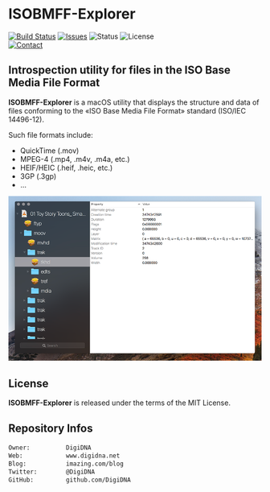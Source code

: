 ISOBMFF-Explorer
================

[![Build Status](https://img.shields.io/github/workflow/status/DigiDNA/ISOBMFF-Explorer/ci-mac?label=macOS&logo=apple)](https://github.com/DigiDNA/ISOBMFF-Explorer/actions/workflows/ci-mac.yaml)
[![Issues](http://img.shields.io/github/issues/DigiDNA/ISOBMFF-Explorer.svg?logo=github)](https://github.com/DigiDNA/ISOBMFF-Explorer/issues)
![Status](https://img.shields.io/badge/status-active-brightgreen.svg?logo=git)
![License](https://img.shields.io/badge/license-mit-brightgreen.svg?logo=open-source-initiative)  
[![Contact](https://img.shields.io/badge/follow-@digidna-blue.svg?logo=twitter&style=social)](https://twitter.com/digidna)

Introspection utility for files in the ISO Base Media File Format
-----------------------------------------------------------------

**ISOBMFF-Explorer** is a macOS utility that displays the structure and data of files conforming to the «ISO Base Media File Format» standard (ISO/IEC 14496-12).

Such file formats include:

 - QuickTime (.mov)
 - MPEG-4 (.mp4, .m4v, .m4a, etc.)
 - HEIF/HEIC (.heif, .heic, etc.)
 - 3GP (.3gp)
 - ...

![Screenshot 1](Assets/Screen-1.png "Screenshot 1")

License
-------

**ISOBMFF-Explorer** is released under the terms of the MIT License.

Repository Infos
----------------

    Owner:          DigiDNA
    Web:            www.digidna.net
    Blog:           imazing.com/blog
    Twitter:        @DigiDNA
    GitHub:         github.com/DigiDNA
